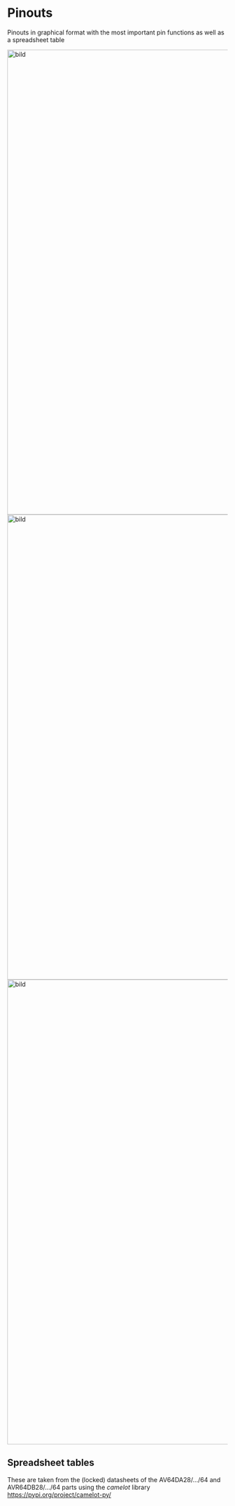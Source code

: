 # Pinouts
Pinouts in graphical format with the most important pin functions as well as a spreadsheet table

<img width="3824" height="1060" alt="bild" src="https://github.com/user-attachments/assets/654b6822-277f-46eb-970b-684081979289" />

<img width="3824" height="1060" alt="bild" src="https://github.com/user-attachments/assets/fa01e758-5021-4e6b-b853-3e22945ad683" />

<img width="3562" height="1060" alt="bild" src="https://github.com/user-attachments/assets/70e46174-16cd-4e8f-9769-127b6c748e8a" />


## Spreadsheet tables
These are taken from the (locked) datasheets of the AV64DA28/.../64 and AVR64DB28/.../64 parts using the _camelot_ library
https://pypi.org/project/camelot-py/
